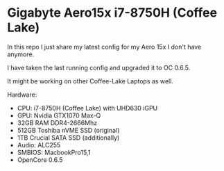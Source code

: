 # Gigabyte Aero15x i7-8750H (Coffee Lake)

In this repo I just share my latest config for my Aero 15x I don't have anymore.

I have taken the last running config and upgraded it to OC 0.6.5.

It might be working on other Coffee-Lake Laptops as well.

Hardware:
- CPU: i7-8750H (Coffee Lake) with UHD630 iGPU
- GPU: Nvidia GTX1070 Max-Q
- 32GB RAM DDR4-2666Mhz
- 512GB Toshiba nVME SSD (original)
- 1TB Crucial SATA SSD (additionally)
- Audio: ALC255
- SMBIOS: MacbookPro15,1
- OpenCore 0.6.5
